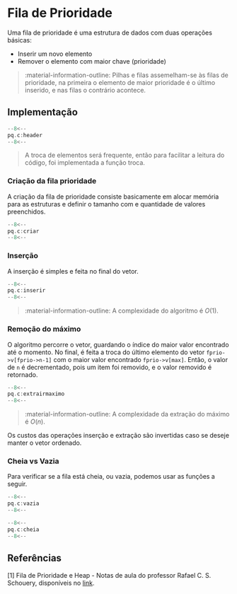 # Fila de Prioridade

Uma fila de prioridade é uma estrutura de dados com duas operações básicas:

- Inserir um novo elemento
- Remover o elemento com maior chave (prioridade)

> :material-information-outline: Pilhas e filas assemelham-se às filas de prioridade, na primeira o elemento de maior prioridade é o último inserido, e nas filas o contrário acontece.

## Implementação

```c title="header.c" linenums="1"
--8<--
pq.c:header
--8<--
```

> A troca de elementos será frequente, então para facilitar a leitura do código, foi implementada a função troca.

### Criação da fila prioridade

A criação da fila de prioridade consiste basicamente em alocar memória para as estruturas e definir o tamanho com e quantidade de valores preenchidos.

```c title="criar.c" linenums="1"
--8<--
pq.c:criar
--8<--
```

### Inserção

A inserção é simples e feita no final do vetor.

```c title="inserir.c" linenums="1"
--8<--
pq.c:inserir
--8<--
```

> :material-information-outline: A complexidade do algoritmo é $O(1)$.

### Remoção do máximo

O algoritmo percorre o vetor, guardando o índice do maior valor encontrado até o momento. No final, é feita a troca do último elemento do vetor `fprio->v[fprio->n-1]` com o maior valor encontrado `fprio->v[max]`. Então, o valor de `n` é decrementado, pois um item foi removido, e o valor removido é retornado.

```c title="extrair_maximo.c" linenums="1"
--8<--
pq.c:extrairmaximo
--8<--
```

> :material-information-outline: A complexidade da extração do máximo é $O(n)$.

Os custos das operações inserção e extração são invertidas caso se deseje manter o vetor ordenado.

### Cheia vs Vazia

Para verificar se a fila está cheia, ou vazia, podemos usar as funções a seguir.

```c title="vazia.c" linenums="1"
--8<--
pq.c:vazia
--8<--
```

```c title="cheia.c" linenums="1"
--8<--
pq.c:cheia
--8<--
```

## Referências

[1] Fila de Prioridade e Heap - Notas de aula do professor Rafael C. S. Schouery, disponíveis no [link](https://www.ic.unicamp.br/~rafael/cursos/2s2019/mc202/).
